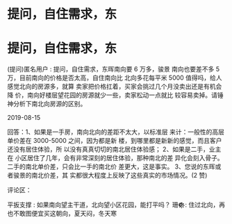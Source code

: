 # 提问，自住需求，东

# 提问，自住需求，东

(提问)匿名用户 : 提问，自住需求，东晖南向要 6 万多，骏景 南向也要差不多 5 万，目前南向的价格是否太高，自住南向比 北向多花每平米 5000 值得吗，给人感觉北向的房源多，就算 卖家把价格扛着，买家会挑过几个月没卖出还是有机会降 价，南向好楼层望花园的房源就少一些，卖家松动一点就比 较容易卖掉。请锤神分析下南北向房源的区别。

2019-08-15

回答：1、如果是一手房，南向北向的差距不太大，以标准层 来计：一般性的高层单价差在 3000-5000 之间，因为都是新 楼，到哪里都是新新的感觉，而且客户还没有居住体验，所 以没有真真切切的南北居住体验感； 2、如果是二手，业主在 小区居住了几年，会有非常深刻的居住体验，那种南北的差 异化会刻入骨子。二手的南北单价差，只会比一手的南北价 差更大，这是事实。 3、您说的东晖或者骏景的南北价差，其 实都很大程度上反映了这些真实的市场情况。(2 赞)

评论区：

平扳支撑 : 如果南向望主干道，北向望小区花园，能打平吗？ 珊❁҉҉҉҉҉҉҉҉ : 住过北向，再也不敢图便宜买这朝向，夏天闷，冬天寒